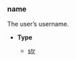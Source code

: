 ### name [](https://discordpy.readthedocs.io/en/v1.7.3/api.html#discord.abc.User.name)

The user’s username.

- **Type**

	- [str](https://docs.python.org/3/library/stdtypes.html#str "(in Python v3.9)")

